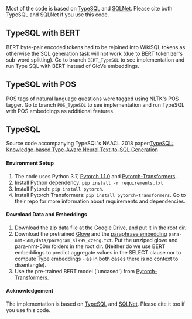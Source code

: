 Most of the code is based on [TypeSQL](https://github.com/taoyds/typesql) and [SQLNet](https://github.com/xiaojunxu/SQLNet). 
Please cite both TypeSQL and SQLNet if you use this code.

## TypeSQL with BERT

BERT byte-pair encoded tokens had to be rejoined into WikiSQL tokens as otherwise the SQL generation task will not work (due to BERT tokenizer's sub-word splitting). Go to branch `BERT_TypeSQL` to see implementation and run Type SQL with BERT instead of GloVe embeddings.

## TypeSQL with POS

POS tags of natural language questions were tagged using NLTK's POS tagger. 
Go to branch `POS_TypeSQL` to see implementation and run TypeSQL with POS embeddings as additional features. 

## TypeSQL

Source code accompanying TypeSQL's NAACL 2018 paper:[TypeSQL: Knowledge-based Type-Aware Neural Text-to-SQL Generation
](https://arxiv.org/abs/1804.09769)

#### Environment Setup

1. The code uses Python 3.7, [Pytorch 1.1.0](https://pytorch.org/previous-versions/) and [Pytorch-Transformers](https://github.com/huggingface/pytorch-transformers)..
2. Install Python dependency: `pip install -r requirements.txt`
3. Install Pytorch: `pip install pytorch`.
4. Install Pytorch Transformers: `pip install pytorch-transformers`. Go to their repo for more information about requirements and dependencies.

#### Download Data and Embeddings

1. Download the zip data file at the [Google Drive](https://drive.google.com/file/d/1CGIRCjwf2bgmWl3UyjY1yJpP4nU---Q0/view?usp=sharing), and put it in the root dir.
2. Download the pretrained [Glove](https://nlp.stanford.edu/data/wordvecs/glove.42B.300d.zip) and the [paraphrase embedding](https://drive.google.com/file/d/1iWTowxEG1-KZyq-fHP6cb6dNqMh4eHiN/view?usp=sharing) `para-nmt-50m/data/paragram_sl999_czeng.txt`. Put the unziped glove and para-nmt-50m folders in the root dir. (Neither do we use BERT embeddings to predict aggregate values in the SELECT clause nor to compute Type embeddings - as in both cases there is no context to disentangle).
3. Use the pre-trained BERT model ('uncased') from [Pytorch-Transformers](https://github.com/huggingface/pytorch-transformers).

#### Acknowledgement

The implementation is based on [TypeSQL](https://github.com/taoyds/typesql) and [SQLNet](https://github.com/xiaojunxu/SQLNet). Please cite it too if you use this code.
